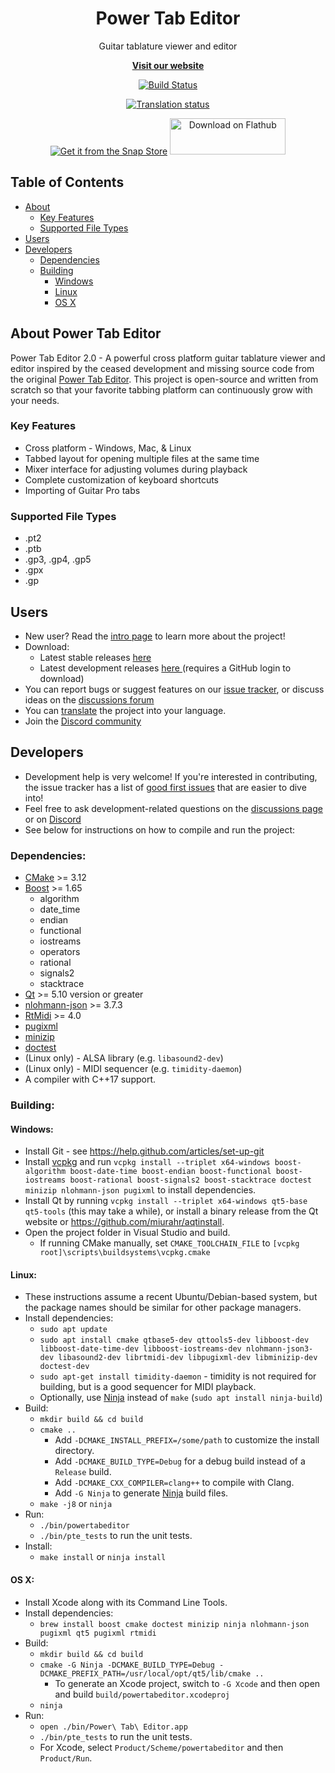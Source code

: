 <h1 align="center">
  <b>
    Power Tab Editor
  </b>
</h1>

<p align="center"> Guitar tablature viewer and editor </p>
<p align="center"><a href="https://powertab.github.io/"><b>Visit our website</b></a></p>

<div align="center">

  [![Build Status](https://github.com/powertab/powertabeditor/workflows/Build/badge.svg)](https://github.com/powertab/powertabeditor/actions)

  [![Translation status](https://hosted.weblate.org/widgets/powertabeditor/-/powertabeditor/287x66-white.png)](https://hosted.weblate.org/engage/powertabeditor/)

  [![Get it from the Snap Store](https://snapcraft.io/static/images/badges/en/snap-store-black.svg)](https://snapcraft.io/powertabeditor)
  <a href='https://flathub.org/apps/details/com.github.powertab.powertabeditor'><img width='185' height='58' alt='Download on Flathub' src='https://flathub.org/assets/badges/flathub-badge-en.png'/></a>
</div>


## Table of Contents

  - [About](#about-power-tab-editor)
    - [Key Features](#key-features)
    - [Supported File Types](#supported-file-types)
  - [Users](#users)
  - [Developers](#developers)
    - [Dependencies](#dependencies)
    - [Building](#building)
      - [Windows](#windows)
      - [Linux](#linux)
      - [OS X](#os-x)


## About Power Tab Editor
Power Tab Editor 2.0 - A powerful cross platform guitar tablature viewer and editor inspired by the ceased development and missing source code from the original [Power Tab Editor](http://www.power-tab.net/guitar.php). This project is open-source and written from scratch so that your favorite tabbing platform can continuously grow with your needs.

### Key Features
- Cross platform - Windows, Mac, & Linux
- Tabbed layout for opening multiple files at the same time
- Mixer interface for adjusting volumes during playback
- Complete customization of keyboard shortcuts
- Importing of Guitar Pro tabs

### Supported File Types
- .pt2
- .ptb
- .gp3, .gp4, .gp5
- .gpx
- .gp

## Users
* New user? Read the [intro page](https://github.com/powertab/powertabeditor/wiki/Power-Tab-Editor-2.0,-Here-at-last!) to learn more about the project!
* Download:
  - Latest stable releases [ here ](https://github.com/powertab/powertabeditor/releases)
  - Latest development releases [ here ](https://github.com/powertab/powertabeditor/actions) (requires a GitHub login to download)
* You can report bugs or suggest features on our [issue tracker](https://github.com/powertab/powertabeditor/issues), or discuss ideas on the [discussions forum](https://github.com/powertab/powertabeditor/discussions)
* You can [translate](https://hosted.weblate.org/engage/powertabeditor/) the project into your language.
* Join the [Discord community](https://discord.gg/mpXfquuzxe)

## Developers
* Development help is very welcome! If you're interested in contributing, the issue tracker has a list of [good first issues](https://github.com/powertab/powertabeditor/issues?q=is%3Aissue+is%3Aopen+label%3A%22good+first+issue%22) that are easier to dive into!
* Feel free to ask development-related questions on the [discussions page](https://github.com/powertab/powertabeditor/discussions) or on [Discord](https://discord.gg/mpXfquuzxe)
* See below for instructions on how to compile and run the project:

### Dependencies:
* [CMake](http://www.cmake.org/) >= 3.12
* [Boost](http://www.boost.org/) >= 1.65
  * algorithm
  * date_time
  * endian
  * functional
  * iostreams
  * operators
  * rational
  * signals2
  * stacktrace
* [Qt](http://qt-project.org/) >= 5.10 version or greater
* [nlohmann-json](https://github.com/nlohmann/json) >= 3.7.3
* [RtMidi](https://www.music.mcgill.ca/~gary/rtmidi/) >= 4.0
* [pugixml](https://pugixml.org/)
* [minizip](https://github.com/madler/zlib)
* [doctest](https://github.com/onqtam/doctest)
* (Linux only) - ALSA library (e.g. `libasound2-dev`)
* (Linux only) - MIDI sequencer (e.g. `timidity-daemon`)
* A compiler with C++17 support.

### Building:
#### Windows:
* Install Git - see https://help.github.com/articles/set-up-git
* Install [vcpkg](https://github.com/microsoft/vcpkg) and run `vcpkg install --triplet x64-windows boost-algorithm boost-date-time boost-endian boost-functional boost-iostreams boost-rational boost-signals2 boost-stacktrace doctest minizip nlohmann-json pugixml` to install dependencies.
* Install Qt by running `vcpkg install --triplet x64-windows qt5-base qt5-tools` (this may take a while), or install a binary release from the Qt website or https://github.com/miurahr/aqtinstall.
* Open the project folder in Visual Studio and build.
  * If running CMake manually, set `CMAKE_TOOLCHAIN_FILE` to `[vcpkg root]\scripts\buildsystems\vcpkg.cmake`

#### Linux:
* These instructions assume a recent Ubuntu/Debian-based system, but the package names should be similar for other package managers.
* Install dependencies:
  * `sudo apt update`
  * `sudo apt install cmake qtbase5-dev qttools5-dev libboost-dev libboost-date-time-dev libboost-iostreams-dev nlohmann-json3-dev libasound2-dev librtmidi-dev libpugixml-dev libminizip-dev doctest-dev`
  * `sudo apt-get install timidity-daemon` - timidity is not required for building, but is a good sequencer for MIDI playback.
  * Optionally, use [Ninja](http://martine.github.io/ninja/) instead of `make` (`sudo apt install ninja-build`)
* Build:
  * `mkdir build && cd build`
  * `cmake ..`
    * Add `-DCMAKE_INSTALL_PREFIX=/some/path` to customize the install directory.
    * Add `-DCMAKE_BUILD_TYPE=Debug` for a debug build instead of a `Release` build.
    * Add `-DCMAKE_CXX_COMPILER=clang++` to compile with Clang.
    * Add `-G Ninja` to generate [Ninja](http://martine.github.io/ninja/) build files.
  * `make -j8` or `ninja`
* Run:
  * `./bin/powertabeditor`
  * `./bin/pte_tests` to run the unit tests.
* Install:
  * `make install` or `ninja install`

#### OS X:
* Install Xcode along with its Command Line Tools.
* Install dependencies:
  * `brew install boost cmake doctest minizip ninja nlohmann-json pugixml qt5 pugixml rtmidi`
* Build:
  * `mkdir build && cd build`
  * `cmake -G Ninja -DCMAKE_BUILD_TYPE=Debug -DCMAKE_PREFIX_PATH=/usr/local/opt/qt5/lib/cmake ..`
    * To generate an Xcode project, switch to `-G Xcode` and then open and build `build/powertabeditor.xcodeproj`
  * `ninja`
* Run:
  * `open ./bin/Power\ Tab\ Editor.app`
  * `./bin/pte_tests` to run the unit tests.
  * For Xcode, select `Product/Scheme/powertabeditor` and then `Product/Run`.

